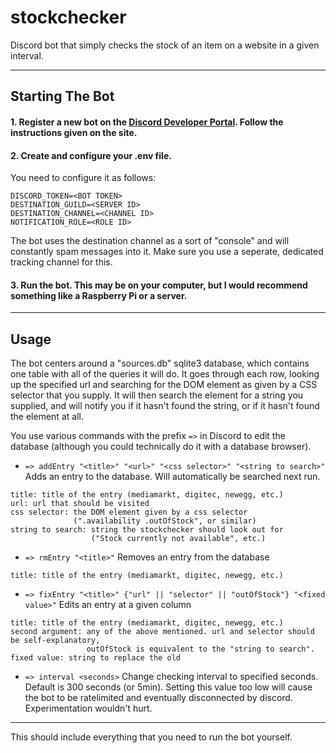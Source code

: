 # stockchecker
Discord bot that simply checks the stock of an item on a website in a given interval.

---

## Starting The Bot
#### 1. Register a new bot on the [Discord Developer Portal](https://discord.com/developers/applications). Follow the instructions given on the site.
#### 2. Create and configure your .env file.
You need to configure it as follows:
```
DISCORD_TOKEN=<BOT TOKEN>
DESTINATION_GUILD=<SERVER ID>
DESTINATION_CHANNEL=<CHANNEL ID>
NOTIFICATION_ROLE=<ROLE ID>
```
The bot uses the destination channel as a sort of "console" and will constantly spam messages into it.
Make sure you use a seperate, dedicated tracking channel for this.
#### 3. Run the bot. This may be on your computer, but I would recommend something like a Raspberry Pi or a server.
---

## Usage

The bot centers around a "sources.db" sqlite3 database, which contains one table with all of the queries it will do.
It goes through each row, looking up the specified url and searching for the DOM element as given by a CSS selector that you supply.
It will then search the element for a string you supplied, and will notify you if it hasn't found the string, or if it hasn't found the element at all.

You use various commands with the prefix `=>` in Discord to edit the database (although you could technically do it with a database browser).

- `=> addEntry "<title>" "<url>" "<css selector>" "<string to search>"` Adds an entry to the database. Will automatically be searched next run.
```
title: title of the entry (mediamarkt, digitec, newegg, etc.)
url: url that should be visited
css selector: the DOM element given by a css selector 
              (".availability .outOfStock", or similar)
string to search: string the stockchecker should look out for 
                  ("Stock currently not available", etc.)
```

- `=> rmEntry "<title>"` Removes an entry from the database
```
title: title of the entry (mediamarkt, digitec, newegg, etc.)
```

- `=> fixEntry "<title>" {"url" || "selector" || "outOfStock"} "<fixed value>"` Edits an entry at a given column
```
title: title of the entry (mediamarkt, digitec, newegg, etc.)
second argument: any of the above mentioned. url and selector should be self-explanatory, 
                 outOfStock is equivalent to the "string to search".
fixed value: string to replace the old
```
- `=> interval <seconds>` Change checking interval to specified seconds. Default is 300 seconds (or 5min).
Setting this value too low will cause the bot to be ratelimited and eventually disconnected by discord. Experimentation wouldn't hurt.

---

This should include everything that you need to run the bot yourself.
